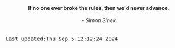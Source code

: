 
<div align="center"><b><span>If no one ever broke the rules, then we'd never advance.</span></b><br><br><i> - Simon Sinek</i></div>
<br><br><kbd>Last updated:Thu Sep  5 12:12:24 2024</kbd>